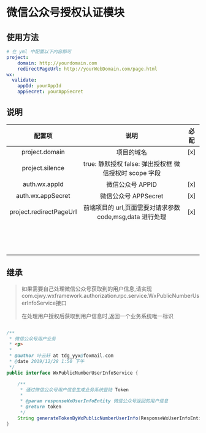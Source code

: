 # 微信公众号授权认证模块

## 使用方法

```yml
# 在 yml 中配置以下内容即可
project:
	domain: http://yourdomain.com
	redirectPageUrl: http://yourWebDomain.com/page.html
wx:
  validate:
    appId: yourAppId
    appSecret: yourAppSecret
```

## 说明

|         配置项          |                           说明                           | 必配 |
| :---------------------: | :------------------------------------------------------: | :--: |
|     project.domain      |                        项目的域名                        | [x]  |
|     project.silence     | true: 静默授权 false: 弹出授权框  微信授权时 scope 字段  |      |
|      auth.wx.appId      |                     微信公众号 APPID                     | [x]  |
|    auth.wx.appSecret    |                   微信公众号 APPSecret                   | [x]  |
| project.redirectPageUrl | 前端项目的 url,页面需要对请求参数 code,msg,data 进行处理 | [x]  |
|                         |                                                          |      |
|                         |                                                          |      |
|                         |                                                          |      |
|                         |                                                          |      |
|                         |                                                          |      |
|                         |                                                          |      |
|                         |                                                          |      |
|                         |                                                          |      |
|                         |                                                          |      |
|                         |                                                          |      |
|                         |                                                          |      |
|                         |                                                          |      |
|                         |                                                          |      |
|                         |                                                          |      |



## 继承

> 如果需要自己处理微信公众号获取到的用户信息,请实现com.cjwy.wxframework.authorization.rpc.service.WxPublicNumberUserInfoService接口
>
> 在处理用户授权后获取到用户信息时,返回一个业务系统唯一标识

```java

/**
 * 微信公众号用户业务
 * <p>
 *
 * @author 叶云轩 at tdg_yyx@foxmail.com
 * @date 2019/12/28 1:50 下午
 */
public interface WxPublicNumberUserInfoService {

    /**
     * 通过微信公众号用户信息生成业务系统登陆 Token
     *
     * @param responseWxUserInfoEntity 微信公众号返回的用户信息
     * @return token
     */
    String generateTokenByWxPublicNumberUserInfo(ResponseWxUserInfoEntity responseWxUserInfoEntity);
}
```

